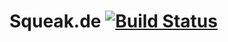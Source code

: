 # Squeak.de [![Build Status](https://travis-ci.org/HPI-SWA-Lab/squeak.de.svg?branch=master)](https://travis-ci.org/fniephaus/squeak.de)
